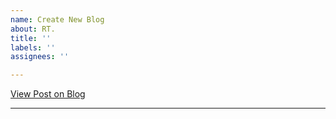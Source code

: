 ```yaml
---
name: Create New Blog
about: RT.
title: ''
labels: ''
assignees: ''

---
```


[View Post on Blog](https://allanchain.github.io/iblog/<slug>)

> 

---
